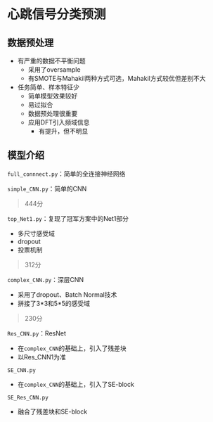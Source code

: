 # 心跳信号分类预测

## 数据预处理

* 有严重的数据不平衡问题
  * 采用了oversample
  * 有SMOTE与Mahakil两种方式可选，Mahakil方式较优但差别不大
* 任务简单、样本特征少
  * 简单模型效果较好
  * 易过拟合
  * 数据预处理很重要
  * 应用DFT引入频域信息
    * 有提升，但不明显

## 模型介绍

`full_connnect.py`：简单的全连接神经网络

`simple_CNN.py`：简单的CNN

> 444分

`top_Net1.py`：复现了冠军方案中的Net1部分

* 多尺寸感受域
* dropout
* 投票机制

> 312分

`complex_CNN.py`：深层CNN

* 采用了dropout、Batch Normal技术
* 拼接了3\*3和5\*5的感受域

> 230分

`Res_CNN.py`：ResNet

* 在`complex_CNN`的基础上，引入了残差块
* 以Res_CNN1为准

`SE_CNN.py`

* 在`complex_CNN`的基础上，引入了SE-block

`SE_Res_CNN.py`

* 融合了残差块和SE-block
